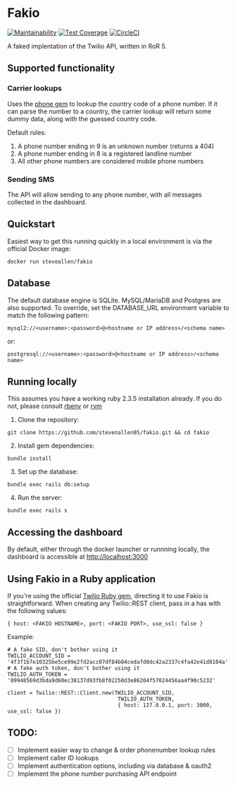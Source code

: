 # Fakio

[![Maintainability](https://api.codeclimate.com/v1/badges/95d64abcd68d3b3dca2e/maintainability)](https://codeclimate.com/github/stevenallen05/fakio/maintainability)
[![Test Coverage](https://api.codeclimate.com/v1/badges/95d64abcd68d3b3dca2e/test_coverage)](https://codeclimate.com/github/stevenallen05/fakio/test_coverage)
[![CircleCI](https://circleci.com/gh/stevenallen05/fakio.svg?style=svg)](https://circleci.com/gh/stevenallen05/fakio)

A faked implentation of the Twilio API, written in RoR 5.

## Supported functionality

### Carrier lookups

Uses the [phone gem](https://github.com/carr/phone) to lookup the country code of a phone number. If it can parse the number to a country, the carrier lookup will return some dummy data, along with the guessed country code.

Default rules:

1. A phone number ending in 9 is an unknown number (returns a 404)
2. A phone number ending in 8 is a registered landline number
3. All other phone numbers are considered mobile phone numbers

### Sending SMS

The API will allow sending to any phone number, with all messages collected in the dashboard. 

## Quickstart

Easiest way to get this running quickly in a local environment is via the official Docker image:

`docker run steveallen/fakio`

## Database

The default database engine is SQLite. MySQL/MariaDB and Postgres are also supported. To override, set the DATABASE_URL environment variable to match the following pattern:

`mysql2://<username>:<password>@<hostname or IP address>/<schema name>`

or:

`postgresql://<username>:<password>@<hostname or IP address>/<schema name>`

## Running locally

This assumes you have a working ruby 2.3.5 installation already. If you do not, please consult [rbenv](https://github.com/rbenv/rbenv) or [rvm](https://rvm.io/)

1. Clone the repository:

`git clone https://github.com/stevenallen05/fakio.git && cd fakio`

2. Install gem dependencies:

`bundle install`

3. Set up the database:

`bundle exec rails db:setup`

4. Run the server: 

`bundle exec rails s`


## Accessing the dashboard

By default, either through the docker launcher or runnning locally, the dashboard is accessible at [http://localhost:3000](http://localhost:3000)

## Using Fakio in a Ruby application

If you're using the official [Twilio Ruby gem](https://github.com/twilio/twilio-ruby), directing it to use Fakio is straightforward. When creating any Twilio::REST client, pass in a has with the following values:

`{ host: <FAKIO HOSTNAME>, port: <FAKIO PORT>, use_ssl: false }`


Example:

```
# A fake SID, don't bother using it
TWILIO_ACCOUNT_SID = '4f3f1b7e10325be5ce99e2fd2acc07df84b04cedafd0dc42a2337c4fa42e41d8104a'
# A fake auth token, don't bother using it
TWILIO_AUTH_TOKEN = '09948569d3bda9d60ec38137d93fb8f82250d3e86204f57024456aa4f90c5232' 

client = Twilio::REST::Client.new(TWILIO_ACCOUNT_SID, 
                                   TWILIO_AUTH_TOKEN, 
                                   { host: 127.0.0.1, port: 3000, use_ssl: false })
```

## TODO:

- [ ] Implement easier way to change & order phonenumber lookup rules
- [ ] Implement caller ID lookups
- [ ] Implement authentication options, including via database & oauth2
- [ ] Implement the phone number purchasing API endpoint